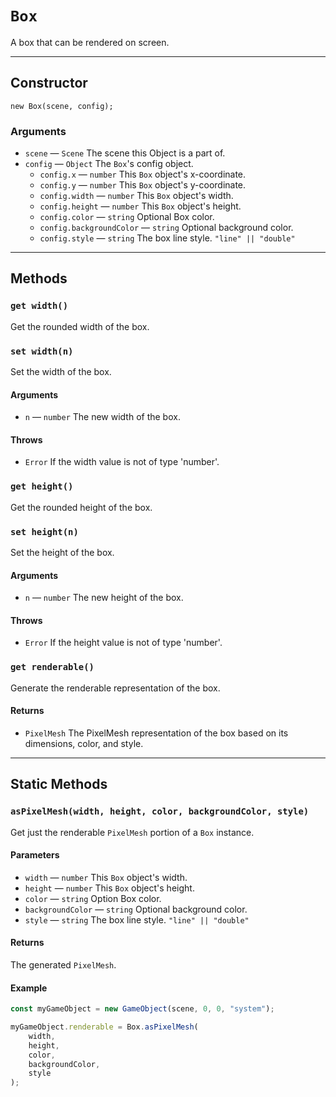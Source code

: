 # `Box`

A box that can be rendered on screen.

---

## Constructor

`new Box(scene, config);`

### Arguments

-   `scene` &mdash; `Scene` The scene this Object is a part of.
-   `config` &mdash; `Object` The `Box`'s config object.
    -   `config.x` &mdash; `number` This `Box` object's x-coordinate.
    -   `config.y` &mdash; `number` This `Box` object's y-coordinate.
    -   `config.width` &mdash; `number` This `Box` object's width.
    -   `config.height` &mdash; `number` This `Box` object's height.
    -   `config.color` &mdash; `string` Optional Box color.
    -   `config.backgroundColor` &mdash; `string` Optional background color.
    -   `config.style` &mdash; `string` The box line style. `"line" || "double"`

---

## Methods

### `get width()`

Get the rounded width of the box.

### `set width(n)`

Set the width of the box.

#### Arguments

-   `n` &mdash; `number` The new width of the box.

#### Throws

-   `Error` If the width value is not of type 'number'.

### `get height()`

Get the rounded height of the box.

### `set height(n)`

Set the height of the box.

#### Arguments

-   `n` &mdash; `number` The new height of the box.

#### Throws

-   `Error` If the height value is not of type 'number'.

### `get renderable()`

Generate the renderable representation of the box.

#### Returns

-   `PixelMesh` The PixelMesh representation of the box based on its dimensions, color, and style.

---

## Static Methods

### `asPixelMesh(width, height, color, backgroundColor, style)`

Get just the renderable `PixelMesh` portion of a `Box` instance.

#### Parameters

-   `width` &mdash; `number` This `Box` object's width.
-   `height` &mdash; `number` This `Box` object's height.
-   `color` &mdash; `string` Option Box color.
-   `backgroundColor` &mdash; `string` Optional background color.
-   `style` &mdash; `string` The box line style. `"line" || "double"`

#### Returns

The generated `PixelMesh`.

#### Example

```javascript
const myGameObject = new GameObject(scene, 0, 0, "system");

myGameObject.renderable = Box.asPixelMesh(
	width,
	height,
	color,
	backgroundColor,
	style
);
```
